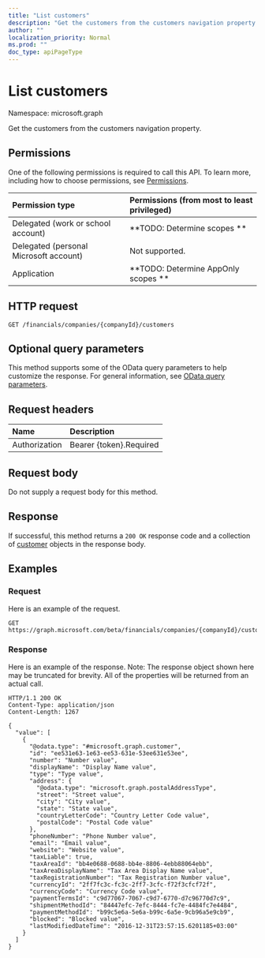```yaml
---
title: "List customers"
description: "Get the customers from the customers navigation property."
author: ""
localization_priority: Normal
ms.prod: ""
doc_type: apiPageType
---
```


# List customers

Namespace: microsoft.graph

Get the customers from the customers navigation property.

## Permissions
One of the following permissions is required to call this API. To learn more, including how to choose permissions, see [Permissions](/concepts/permissions-reference.md).

|Permission type|Permissions (from most to least privileged)|
|:---|:---|
|Delegated (work or school account)|**TODO: Determine scopes **|
|Delegated (personal Microsoft account)|Not supported.|
|Application|**TODO: Determine AppOnly scopes **|

## HTTP request
<!-- {
  "blockType": "ignored"
}
-->
``` http
GET /financials/companies/{companyId}/customers
```

## Optional query parameters
This method supports some of the OData query parameters to help customize the response. For general information, see [OData query parameters](/graph/query-parameters).

## Request headers
|Name|Description|
|:---|:---|
|Authorization|Bearer {token}.Required|

## Request body
Do not supply a request body for this method.

## Response
If successful, this method returns a `200 OK` response code and a collection of [customer](../resources/customer.md) objects in the response body.

## Examples

### Request
Here is an example of the request.
<!-- {
  "blockType": "request",
  "name": "get_customer"
}
-->
``` http
GET https://graph.microsoft.com/beta/financials/companies/{companyId}/customers
```

### Response
Here is an example of the response. Note: The response object shown here may be truncated for brevity. All of the properties will be returned from an actual call.
<!-- {
  "blockType": "response",
  "truncated": true,
  "@odata.type": "collection(microsoft.graph.customer)"
}
-->
``` http
HTTP/1.1 200 OK
Content-Type: application/json
Content-Length: 1267

{
  "value": [
    {
      "@odata.type": "#microsoft.graph.customer",
      "id": "ee531e63-1e63-ee53-631e-53ee631e53ee",
      "number": "Number value",
      "displayName": "Display Name value",
      "type": "Type value",
      "address": {
        "@odata.type": "microsoft.graph.postalAddressType",
        "street": "Street value",
        "city": "City value",
        "state": "State value",
        "countryLetterCode": "Country Letter Code value",
        "postalCode": "Postal Code value"
      },
      "phoneNumber": "Phone Number value",
      "email": "Email value",
      "website": "Website value",
      "taxLiable": true,
      "taxAreaId": "bb4e0688-0688-bb4e-8806-4ebb88064ebb",
      "taxAreaDisplayName": "Tax Area Display Name value",
      "taxRegistrationNumber": "Tax Registration Number value",
      "currencyId": "2ff7fc3c-fc3c-2ff7-3cfc-f72f3cfcf72f",
      "currencyCode": "Currency Code value",
      "paymentTermsId": "c9d77067-7067-c9d7-6770-d7c96770d7c9",
      "shipmentMethodId": "84447efc-7efc-8444-fc7e-4484fc7e4484",
      "paymentMethodId": "b99c5e6a-5e6a-b99c-6a5e-9cb96a5e9cb9",
      "blocked": "Blocked value",
      "lastModifiedDateTime": "2016-12-31T23:57:15.6201185+03:00"
    }
  ]
}
```

